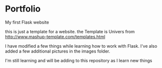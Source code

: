 # Portfolio
My first Flask website

this is just a template for a website. the Template is Univers from http://www.mashup-template.com/templates.html

I have modified a few things while learning how to work with Flask. I've also added a few additional pictures in the images folder.

I'm still learning and will be adding to this repository as I learn new things 


